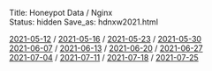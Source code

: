 Title: Honeypot Data / Nginx  
Status: hidden
Save_as: hdnxw2021.html

[2021-05-12](/hdnxw20210512.html) / [2021-05-16]() / [2021-05-23]() / [2021-05-30]()  
[2021-06-07]() / [2021-06-13]() / [2021-06-20]() / [2021-06-27]()  
[2021-07-04]() / [2021-07-11]() / [2021-07-18]() / [2021-07-25]()  
